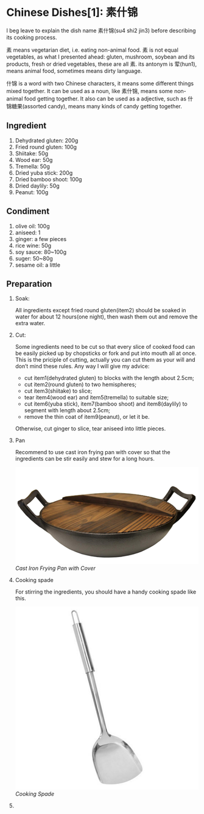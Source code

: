 # Chinese Dishes[1]: 素什锦

I beg leave to explain the dish name 素什锦(su4 shi2 jin3) before describing its cooking process. 



素 means vegetarian diet, i.e. eating non-animal food. 素 is not equal vegetables, as what I presented ahead: gluten, mushroom, soybean and its products, fresh or dried vegetables, these are all 素. its antonym is 荤(hun1), means animal food, sometimes means dirty language.    



什锦 is a word with two Chinese characters, it means some different things mixed together. It can be used as a noun, like 素什锦, means some non-animal food getting together. It also can be used as a adjective, such as 什锦糖果(assorted candy), means many kinds of candy getting together.

##  Ingredient

1. Dehydrated gluten: 200g
2. Fried round gluten: 100g
3. Shiitake: 50g
4. Wood ear: 50g
5. Tremella: 50g
6. Dried yuba stick: 200g
7. Dried bamboo shoot: 100g
8. Dried daylily: 50g
9. Peanut: 100g

## Condiment

1. olive oil: 100g
2. aniseed: 1 
3. ginger: a few pieces
4. rice wine: 50g
5. soy sauce: 80~100g
6. suger: 50~80g
7. sesame oil: a little

## Preparation

1. Soak: 

   All ingredients except fried round gluten(item2) should be soaked in water for about 12 hours(one night), then wash them out and remove the extra water.

2. Cut:

   Some ingredients need to be cut so that every slice of cooked food can be easily picked up by chopsticks or fork and put into mouth all at once.  This is the priciple of cutting, actually you can cut them as your will and don’t mind these rules. Any way I will give my advice:

   *  cut item1(dehydrated gluten) to blocks with the length about 2.5cm; 
   * cut item2(round gluten) to two hemispheres;
   * cut item3(shiitake) to slice;
   * tear item4(wood ear) and item5(tremella) to suitable size;
   * cut item6(yuba stick), item7(bamboo shoot) and item8(daylily) to segment with length about 2.5cm;
   * remove the thin coat of item9(peanut), or let it be.

   Otherwise, cut ginger to slice,  tear aniseed into little pieces. 

3. Pan

   Recommend to use cast iron frying pan with cover so that the ingredients can be stir easily and stew for a long hours.

   ![Cast Iron Frying Pan with Cover](pot3.jpg)
   *Cast Iron Frying Pan with Cover*

4. Cooking spade

   For stirring the ingredients, you should have a handy cooking spade like this.

   ![Cooking Spade](pot333.jpg)  
   *Cooking Spade*

5. 
